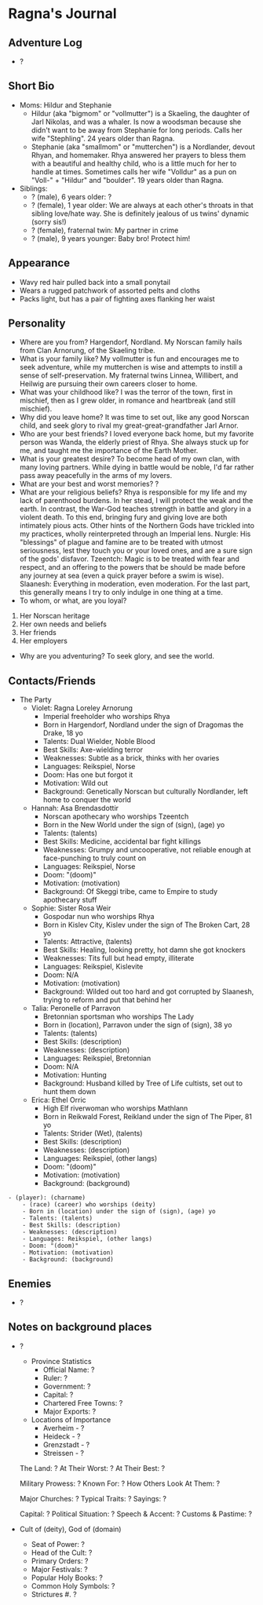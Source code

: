 # Ragna's Journal

## Adventure Log
- ?

## Short Bio
- Moms: Hildur and Stephanie
    - Hildur (aka "bigmom" or "vollmutter") is a Skaeling, the daughter of Jarl Nikolas, and was a whaler. Is now a woodsman because she didn't want to be away from Stephanie for long periods. Calls her wife "Stephling". 24 years older than Ragna.
    - Stephanie (aka "smallmom" or "mutterchen") is a Nordlander, devout Rhyan, and homemaker. Rhya answered her prayers to bless them with a beautiful and healthy child, who is a little much for her to handle at times. Sometimes calls her wife "Volldur" as a pun on "Voll-" + "Hildur" and "boulder". 19 years older than Ragna.
- Siblings:
    - ? (male), 6 years older: ?
    - ? (female), 1 year older: We are always at each other's throats in that sibling love/hate way. She is definitely jealous of us twins' dynamic (sorry sis!)
    - ? (female), fraternal twin: My partner in crime
    - ? (male), 9 years younger: Baby bro! Protect him!

## Appearance
- Wavy red hair pulled back into a small ponytail
- Wears a rugged patchwork of assorted pelts and cloths
- Packs light, but has a pair of fighting axes flanking her waist

## Personality
- Where are you from?
Hargendorf, Nordland. My Norscan family hails from Clan Arnorung, of the Skaeling tribe.
- What is your family like?
My vollmutter is fun and encourages me to seek adventure, while my mutterchen is wise and attempts to instill a sense of self-preservation. My fraternal twins Linnea, Willibert, and Heilwig are pursuing their own careers closer to home.
- What was your childhood like?
I was the terror of the town, first in mischief, then as I grew older, in romance and heartbreak (and still mischief).
- Why did you leave home?
It was time to set out, like any good Norscan child, and seek glory to rival my great-great-grandfather Jarl Arnor.
- Who are your best friends?
I loved everyone back home, but my favorite person was Wanda, the elderly priest of Rhya. She always stuck up for me, and taught me the importance of the Earth Mother.
- What is your greatest desire?
To become head of my own clan, with many loving partners. While dying in battle would be noble, I'd far rather pass away peacefully in the arms of my lovers.
- What are your best and worst memories?
?
- What are your religious beliefs?
Rhya is responsible for my life and my lack of parenthood burdens. In her stead, I will protect the weak and the earth. In contrast, the War-God teaches strength in battle and glory in a violent death. To this end, bringing fury and giving love are both intimately pious acts. Other hints of the Northern Gods have trickled into my practices, wholly reinterpreted through an Imperial lens. Nurgle: His "blessings" of plague and famine are to be treated with utmost seriousness, lest they touch you or your loved ones, and are a sure sign of the gods' disfavor. Tzeentch: Magic is to be treated with fear and respect, and an offering to the powers that be should be made before any journey at sea (even a quick prayer before a swim is wise). Slaanesh: Everything in moderation, even moderation. For the last part, this generally means I try to only indulge in one thing at a time.
- To whom, or what, are you loyal?
1. Her Norscan heritage
2. Her own needs and beliefs
3. Her friends
4. Her employers
- Why are you adventuring?
To seek glory, and see the world.

## Contacts/Friends
- The Party
    - Violet: Ragna Loreley Arnorung
        - Imperial freeholder who worships Rhya
        - Born in Hargendorf, Nordland under the sign of Dragomas the Drake, 18 yo
        - Talents: Dual Wielder, Noble Blood
        - Best Skills: Axe-wielding terror
        - Weaknesses: Subtle as a brick, thinks with her ovaries
        - Languages: Reikspiel, Norse
        - Doom: Has one but forgot it
        - Motivation: Wild out
        - Background: Genetically Norscan but culturally Nordlander, left home to conquer the world
    - Hannah: Asa Brendasdottir
        - Norscan apothecary who worships Tzeentch
        - Born in the New World under the sign of (sign), (age) yo
        - Talents: (talents)
        - Best Skills: Medicine, accidental bar fight killings
        - Weaknesses: Grumpy and uncooperative, not reliable enough at face-punching to truly count on
        - Languages: Reikspiel, Norse
        - Doom: "(doom)"
        - Motivation: (motivation)
        - Background: Of Skeggi tribe, came to Empire to study apothecary stuff
    - Sophie: Sister Rosa Weir
        - Gospodar nun who worships Rhya
        - Born in Kislev City, Kislev under the sign of The Broken Cart, 28 yo
        - Talents: Attractive, (talents)
        - Best Skills: Healing, looking pretty, hot damn she got knockers
        - Weaknesses: Tits full but head empty, illiterate
        - Languages: Reikspiel, Kislevite
        - Doom: N/A
        - Motivation: (motivation)
        - Background: Wilded out too hard and got corrupted by Slaanesh, trying to reform and put that behind her
    - Talia: Peronelle of Parravon
        - Bretonnian sportsman who worships The Lady
        - Born in (location), Parravon under the sign of (sign), 38 yo
        - Talents: (talents)
        - Best Skills: (description)
        - Weaknesses: (description)
        - Languages: Reikspiel, Bretonnian
        - Doom: N/A
        - Motivation: Hunting
        - Background: Husband killed by Tree of Life cultists, set out to hunt them down
    - Erica: Ethel Orric
        - High Elf riverwoman who worships Mathlann
        - Born in Reikwald Forest, Reikland under the sign of The Piper, 81 yo
        - Talents: Strider (Wet), (talents)
        - Best Skills: (description)
        - Weaknesses: (description)
        - Languages: Reikspiel, (other langs)
        - Doom: "(doom)"
        - Motivation: (motivation)
        - Background: (background)
<!--     - Talia: Cythara of Mackenstein
        - High Elf cult magus who worships Tzeentch
        - Born in (location) under the sign of (sign), (age) yo
        - Talents: (talents)
        - Best Skills: Magic, sneaking, reading
        - Weaknesses: Gets into trouble, strong as a marshmallow
        - Languages: Reikspiel, Classical, Elvish, Magic
        - Doom: "(doom)"
        - Motivation: (motivation)
        - Background: Family were cultists-but-good, got persecuted/killed, she fled -->
<!--     - Violet: Luliana di Faliero
        - Tilean merchant who worships Myrmidia
        - Born in Remas, Tilea under the sign of The Dancer, 30 yo
        - Talents: Gregarious, Cat-Tongued, Dealmaker
        - Best Skills: Social, financial
        - Weaknesses: Stubborn and proud, strong as a marshmallow
        - Languages: Reikspiel, Tilean, Bretonnian, Classical, Guilder
        - Doom: "A child will be Morr's herald"
        - Motivation: Get RICH
        - Background: Escaped backwater town by latching onto a passing merchant, took over after semi-accidentally causing his death -->
    - (player): (charname)
        - (race) (career) who worships (deity)
        - Born in (location) under the sign of (sign), (age) yo
        - Talents: (talents)
        - Best Skills: (description)
        - Weaknesses: (description)
        - Languages: Reikspiel, (other langs)
        - Doom: "(doom)"
        - Motivation: (motivation)
        - Background: (background)

## Enemies
- ?

## Notes on background places
- ?
    - Province Statistics
        - Official Name: ?
        - Ruler: ?
        - Government: ?
        - Capital: ?
        - Chartered Free Towns: ?
        - Major Exports: ?
    - Locations of Importance
        - Averheim - ?
        - Heideck - ?
        - Grenzstadt - ?
        - Streissen - ?

    The Land: ?
    At Their Worst: ?
    At Their Best: ?

    Military Prowess: ?
    Known For: ?
    How Others Look At Them: ?

    Major Churches: ?
    Typical Traits: ?
    Sayings: ?

    Capital: ?
    Political Situation: ?
    Speech & Accent: ?
    Customs & Pastime: ?

- Cult of (deity), God of (domain)
    - Seat of Power: ?
    - Head of the Cult: ?
    - Primary Orders: ?
    - Major Festivals: ?
    - Popular Holy Books: ?
    - Common Holy Symbols: ?
    - Strictures
        #. ?
